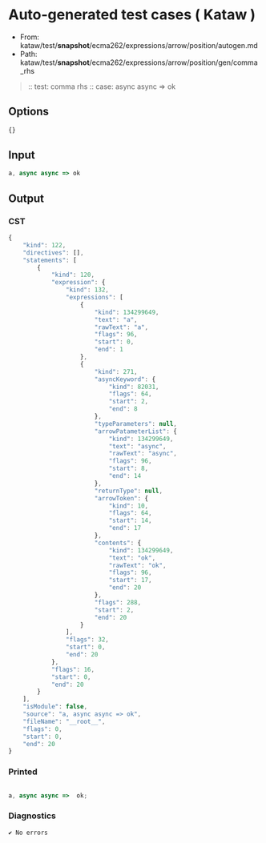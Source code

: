 # Auto-generated test cases ( Kataw )
- From: kataw/test/__snapshot__/ecma262/expressions/arrow/position/autogen.md
- Path: kataw/test/__snapshot__/ecma262/expressions/arrow/position/gen/comma_rhs
> :: test: comma rhs
> :: case: async async => ok
## Options

`````js
{}
`````
## Input

`````js
a, async async => ok
`````
## Output

### CST

```javascript
{
    "kind": 122,
    "directives": [],
    "statements": [
        {
            "kind": 120,
            "expression": {
                "kind": 132,
                "expressions": [
                    {
                        "kind": 134299649,
                        "text": "a",
                        "rawText": "a",
                        "flags": 96,
                        "start": 0,
                        "end": 1
                    },
                    {
                        "kind": 271,
                        "asyncKeyword": {
                            "kind": 82031,
                            "flags": 64,
                            "start": 2,
                            "end": 8
                        },
                        "typeParameters": null,
                        "arrowPatameterList": {
                            "kind": 134299649,
                            "text": "async",
                            "rawText": "async",
                            "flags": 96,
                            "start": 8,
                            "end": 14
                        },
                        "returnType": null,
                        "arrowToken": {
                            "kind": 10,
                            "flags": 64,
                            "start": 14,
                            "end": 17
                        },
                        "contents": {
                            "kind": 134299649,
                            "text": "ok",
                            "rawText": "ok",
                            "flags": 96,
                            "start": 17,
                            "end": 20
                        },
                        "flags": 288,
                        "start": 2,
                        "end": 20
                    }
                ],
                "flags": 32,
                "start": 0,
                "end": 20
            },
            "flags": 16,
            "start": 0,
            "end": 20
        }
    ],
    "isModule": false,
    "source": "a, async async => ok",
    "fileName": "__root__",
    "flags": 0,
    "start": 0,
    "end": 20
}
```

### Printed

```javascript

a, async async =>  ok;
```

### Diagnostics

```javascript
✔ No errors
```

